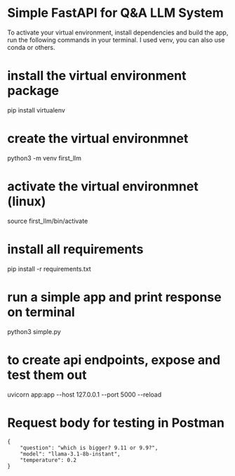 # Simple FastAPI for Q&A LLM System  
To activate your virtual environment, install dependencies and build the app, run the following commands in your terminal. I used venv, you can also use conda or others. 

# install the virtual environment package
pip install virtualenv
# create the virtual environmnet
python3 -m venv first_llm
# activate the virtual environmnet (linux)
source first_llm/bin/activate
# install all requirements
pip install -r requirements.txt
# run a simple app and print response on terminal
python3 simple.py
# to create api endpoints, expose and test them out 
uvicorn app:app --host 127.0.0.1 --port 5000 --reload
# Request body for testing in Postman
    {
        "question": "which is bigger? 9.11 or 9.9?",
        "model": "llama-3.1-8b-instant",
        "temperature": 0.2
    }
